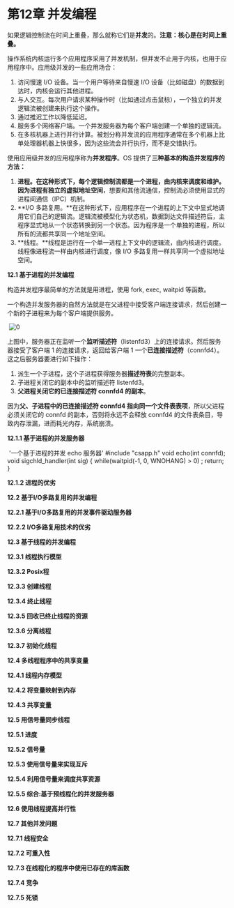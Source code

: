# **第12章 并发编程**

如果逻辑控制流在时间上重叠，那么就称它们是**并发**的。**注意：核心是在时间上重叠。**

操作系统内核运行多个应用程序采用了并发机制，但并发不止用于内核，也用于应用程序中。应用级并发的一些应用场合：

1. 访问慢速 I/O 设备。当一个用户等待来自慢速 I/O 设备（比如磁盘）的数据到达时，内核会运行其他进程。
2. 与人交互。每次用户请求某种操作时（比如通过点击鼠标），一个独立的并发逻辑流被创建来执行这个操作。
3. 通过推迟工作以降低延迟。
4. 服务多个网络客户端。一个并发服务器为每个客户端创建一个单独的逻辑流。
5. 在多核机器上进行并行计算。被划分称并发流的应用程序通常在多个机器上比单处理器机器上快很多，因为这些流会并行执行，而不是交错执行。

使用应用级并发的应用程序称为**并发程序**。OS 提供了**三种基本的构造并发程序的方法：**

1. **进程。**在这种形式下，每个逻辑控制流都是一个进程，**由内核来调度和维护**。因为进程**有独立的虚拟地址空间**，想要和其他流通信，控制流必须使用显式的进程间通信（IPC）机制。
2. **I/O 多路复用。**在这种形式下，应用程序在一个进程的上下文中显式地调用它们自己的逻辑流。逻辑流被模型化为状态机，数据到达文件描述符后，主程序显式地从一个状态转换到另一个状态。因为程序是一个单独的进程，所以所有的流都共享同一个地址空间。
3. **线程。**线程是运行在一个单一进程上下文中的逻辑流，由内核进行调度。线程像进程流一样由内核进行调度，像 I/O 多路复用一样共享同一个虚拟地址空间。

**12.1 基于进程的并发编程**

构造并发程序最简单的方法就是用进程，使用 fork, exec, waitpid 等函数。

一个构造并发服务器的自然方法就是在父进程中接受客户端连接请求，然后创建一个新的子进程来为每个客户端提供服务。

​    ![0](https://note.youdao.com/yws/public/resource/2c486be56b632f5557328e40581c5e2b/xmlnote/C19D0AE0FB1A4734B78E49844F4513E6/41785)

上图中，服务器正在监听一个**监听描述符**（listenfd3）上的连接请求。然后服务器接受了客户端 1 的连接请求，返回给客户端 1 一个**已连接描述符**（connfd4）。这之后服务器要进行如下操作：

1. 派生一个子进程，这个子进程获得服务器**描述符表**的完整副本。
2. 子进程关闭它的副本中的监听描述符 listenfd3。
3. **父进程关闭它的已连接描述符 connfd4 的副本**。

因为**父、子进程中的已连接描述符 connfd4 指向同一个文件表表项**，所以父进程必须关闭它的 connfd 的副本，否则将永远不会释放 connfd4 的文件表条目，导致内存泄漏，进而耗光内存，系统崩溃。

**12.1.1 基于进程的并发服务器**

​                '一个基于进程的并发 echo 服务器' #include "csapp.h" void echo(int connfd); void sigchld_handler(int sig) {    while(waitpid(-1, 0, WNOHANG) > 0) ;    return; }              

**12.1.2 进程的优劣**

**12.2 基于I/O多路复用的并发编程**

**12.2.1 基于I/O多路复用的并发事件驱动服务器**

**12.2.2 I/O多路复用技术的优劣**

**12.3 基于线程的并发编程**

**12.3.1 线程执行模型**

**12.3.2 Posix程**

**12.3.3 创建线程**

**12.3.4 终止线程**

**12.3.5 回收已终止线程的资源**

**12.3.6 分离线程**

**12.3.7 初始化线程**

**12.4 多线程程序中的共享变量**

**12.4.1 线程内存模型**

**12.4.2 将变量映射到内存**

**12.4.3 共享变量**

**12.5 用信号量同步线程**

**12.5.1 进度**

**12.5.2 信号量**

**12.5.3 使用信号量来实现互斥**

**12.5.4 利用信号量来调度共享资源**

**12.5.5 综合:基于预线程化的并发服务器**

**12.6 使用线程提高并行性**

**12.7 其他并发问题**

**12.7.1 线程安全**

**12.7.2 可重入性**

**12.7.3 在线程化的程序中使用已存在的库函数**

**12.7.4 竞争**

**12.7.5 死锁**